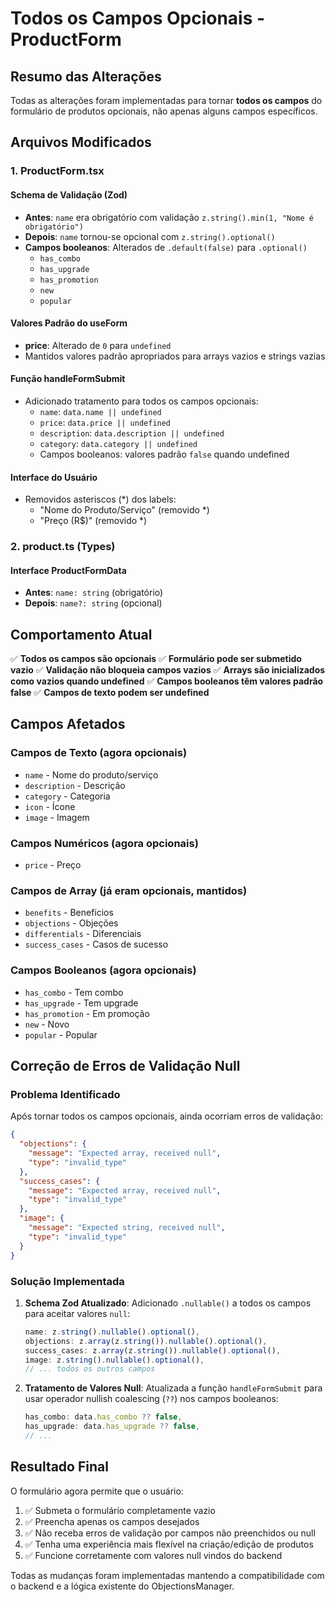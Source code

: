 # Todos os Campos Opcionais - ProductForm

## Resumo das Alterações

Todas as alterações foram implementadas para tornar **todos os campos** do formulário de produtos opcionais, não apenas alguns campos específicos.

## Arquivos Modificados

### 1. ProductForm.tsx

#### Schema de Validação (Zod)
- **Antes**: `name` era obrigatório com validação `z.string().min(1, "Nome é obrigatório")`
- **Depois**: `name` tornou-se opcional com `z.string().optional()`
- **Campos booleanos**: Alterados de `.default(false)` para `.optional()`
  - `has_combo`
  - `has_upgrade` 
  - `has_promotion`
  - `new`
  - `popular`

#### Valores Padrão do useForm
- **price**: Alterado de `0` para `undefined`
- Mantidos valores padrão apropriados para arrays vazios e strings vazias

#### Função handleFormSubmit
- Adicionado tratamento para todos os campos opcionais:
  - `name`: `data.name || undefined`
  - `price`: `data.price || undefined`
  - `description`: `data.description || undefined`
  - `category`: `data.category || undefined`
  - Campos booleanos: valores padrão `false` quando undefined

#### Interface do Usuário
- Removidos asteriscos (*) dos labels:
  - "Nome do Produto/Serviço" (removido *)
  - "Preço (R$)" (removido *)

### 2. product.ts (Types)

#### Interface ProductFormData
- **Antes**: `name: string` (obrigatório)
- **Depois**: `name?: string` (opcional)

## Comportamento Atual

✅ **Todos os campos são opcionais**
✅ **Formulário pode ser submetido vazio**
✅ **Validação não bloqueia campos vazios**
✅ **Arrays são inicializados como vazios quando undefined**
✅ **Campos booleanos têm valores padrão false**
✅ **Campos de texto podem ser undefined**

## Campos Afetados

### Campos de Texto (agora opcionais)
- `name` - Nome do produto/serviço
- `description` - Descrição
- `category` - Categoria
- `icon` - Ícone
- `image` - Imagem

### Campos Numéricos (agora opcionais)
- `price` - Preço

### Campos de Array (já eram opcionais, mantidos)
- `benefits` - Benefícios
- `objections` - Objeções
- `differentials` - Diferenciais
- `success_cases` - Casos de sucesso

### Campos Booleanos (agora opcionais)
- `has_combo` - Tem combo
- `has_upgrade` - Tem upgrade
- `has_promotion` - Em promoção
- `new` - Novo
- `popular` - Popular

## Correção de Erros de Validação Null

### Problema Identificado
Após tornar todos os campos opcionais, ainda ocorriam erros de validação:
```json
{
  "objections": {
    "message": "Expected array, received null",
    "type": "invalid_type"
  },
  "success_cases": {
    "message": "Expected array, received null", 
    "type": "invalid_type"
  },
  "image": {
    "message": "Expected string, received null",
    "type": "invalid_type"
  }
}
```

### Solução Implementada
1. **Schema Zod Atualizado**: Adicionado `.nullable()` a todos os campos para aceitar valores `null`:
   ```typescript
   name: z.string().nullable().optional(),
   objections: z.array(z.string()).nullable().optional(),
   success_cases: z.array(z.string()).nullable().optional(),
   image: z.string().nullable().optional(),
   // ... todos os outros campos
   ```

2. **Tratamento de Valores Null**: Atualizada a função `handleFormSubmit` para usar operador nullish coalescing (`??`) nos campos booleanos:
   ```typescript
   has_combo: data.has_combo ?? false,
   has_upgrade: data.has_upgrade ?? false,
   // ...
   ```

## Resultado Final

O formulário agora permite que o usuário:
1. ✅ Submeta o formulário completamente vazio
2. ✅ Preencha apenas os campos desejados
3. ✅ Não receba erros de validação por campos não preenchidos ou null
4. ✅ Tenha uma experiência mais flexível na criação/edição de produtos
5. ✅ Funcione corretamente com valores null vindos do backend

Todas as mudanças foram implementadas mantendo a compatibilidade com o backend e a lógica existente do ObjectionsManager.